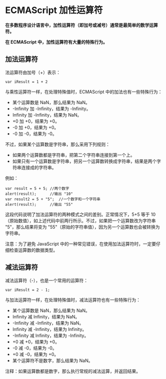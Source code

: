 
# ECMAScript 加性运算符




**在多数程序设计语言中，加性运算符（即加号或减号）通常是最简单的数学运算符。**

**在 ECMAScript 中，加性运算符有大量的特殊行为。**

## 加法运算符

法运算符由加号（+）表示：

```
var iResult = 1 + 2
```

与乘性运算符一样，在处理特殊值时，ECMAScript 中的加法也有一些特殊行为：

*   某个运算数是 NaN，那么结果为 NaN。
*   -Infinity 加 -Infinity，结果为 -Infinity。
*   Infinity 加 -Infinity，结果为 NaN。
*   +0 加 +0，结果为 +0。
*   -0 加 +0，结果为 +0。
*   -0 加 -0，结果为 -0。

不过，如果某个运算数是字符串，那么采用下列规则：

*   如果两个运算数都是字符串，把第二个字符串连接到第一个上。
*   如果只有一个运算数是字符串，把另一个运算数转换成字符串，结果是两个字符串连接成的字符串。

例如：

```
var result = 5 + 5;	//两个数字
alert(result);		//输出 "10"
var result2 = 5 + "5";	//一个数字和一个字符串
alert(result);		//输出 "55"

```

这段代码说明了加法运算符的两种模式之间的差别。正常情况下，5+5 等于 10（原始数值），如上述代码中前两行所示。不过，如果把一个运算数改为字符串 "5"，那么结果将变为 "55"（原始的字符串值），因为另一个运算数也会被转换为字符串。

注意：为了避免 JavaScript 中的一种常见错误，在使用加法运算符时，一定要仔细检查运算数的数据类型。

## 减法运算符

减法运算符（-），也是一个常用的运算符：

```
var iResult = 2 - 1;
```

与加法运算符一样，在处理特殊值时，减法运算符也有一些特殊行为：

*   某个运算数是 NaN，那么结果为 NaN。
*   Infinity 减 Infinity，结果为 NaN。
*   -Infinity 减 -Infinity，结果为 NaN。
*   Infinity 减 -Infinity，结果为 Infinity。
*   -Infinity 减 Infinity，结果为 -Infinity。
*   +0 减 +0，结果为 +0。
*   -0 减 -0，结果为 -0。
*   +0 减 -0，结果为 +0。
*   某个运算符不是数字，那么结果为 NaN。

注释：如果运算数都是数字，那么执行常规的减法运算，并返回结果。




